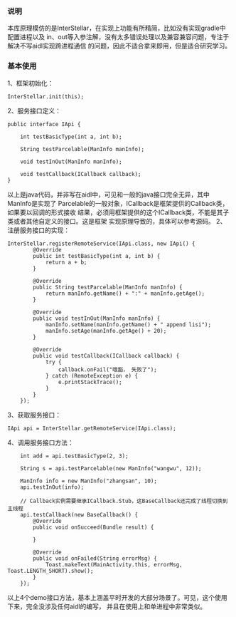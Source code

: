 ### 说明
本库原理模仿的是InterStellar，在实现上功能有所精简，比如没有实现gradle中配置进程以及
in、out等入参注解，没有太多错误处理以及兼容兼容问题，专注于解决不写aidl实现跨进程通信
的问题，因此不适合拿来即用，但是适合研究学习。

### 基本使用
1、框架初始化：
```
InterStellar.init(this);
```
2、服务接口定义：
```
public interface IApi {

    int testBasicType(int a, int b); 

    String testParcelable(ManInfo manInfo);

    void testInOut(ManInfo manInfo);

    void testCallback(ICallback callback);
}
```
以上是java代码，并非写在aidl中，可见和一般的java接口完全无异，其中ManInfo是实现了
Parcelable的一般对象，ICallback是框架提供的Callback类，如果要以回调的形式接收
结果，必须用框架提供的这个ICallback类，不能是其子类或者其他自定义的接口。这是框架
实现原理导致的，具体可以参考源码。
2、注册服务接口的实现：
```
InterStellar.registerRemoteService(IApi.class, new IApi() {
        @Override
        public int testBasicType(int a, int b) {
            return a + b;
        }

        @Override
        public String testParcelable(ManInfo manInfo) {
            return manInfo.getName() + ":" + manInfo.getAge();
        }

        @Override
        public void testInOut(ManInfo manInfo) {
            manInfo.setName(manInfo.getName() + " append lisi");
            manInfo.setAge(manInfo.getAge() + 20);
        }

        @Override
        public void testCallback(ICallback callback) {
            try {
                callback.onFail("哦豁， 失败了");
            } catch (RemoteException e) {
                e.printStackTrace();
            }
        }
    });
```
3、获取服务接口：
```
IApi api = InterStellar.getRemoteService(IApi.class);
```
4、调用服务接口方法：
```
    int add = api.testBasicType(2, 3);
   
    String s = api.testParcelable(new ManInfo("wangwu", 12));
   
    ManInfo info = new ManInfo("zhangsan", 10);
    api.testInOut(info);
    
    // Callback实例需要继承ICallback.Stub，这BaseCallback还完成了线程切换到主线程
    api.testCallback(new BaseCallback() {
        @Override
        public void onSucceed(Bundle result) {

        }

        @Override
        public void onFailed(String errorMsg) {
            Toast.makeText(MainActivity.this, errorMsg, Toast.LENGTH_SHORT).show();
        }
    });
```
以上4个demo接口方法，基本上涵盖平时开发的大部分场景了。可见，这个使用下来，完全没涉及任何aidl的编写，
并且在使用上和单进程中非常类似。